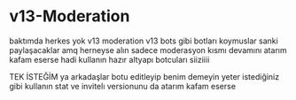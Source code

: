 # v13-Moderation
baktımda herkes yok v13 moderation v13 bots gibi botları koymuslar sanki paylaşacaklar amq herneyse alın sadece moderasyon kısmı devamını atarım kafam eserse hadi kullanın hazır altyapı botcuları siiziiii 

TEK İSTEĞİM
ya arkadaşlar botu editleyip benim demeyin yeter istediğiniz gibi kullanın stat ve invitelı versionunu da atarım kafam eserse 
